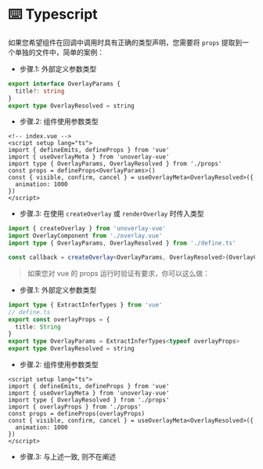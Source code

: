 # ⌨️ Typescript

如果您希望组件在回调中调用时具有正确的类型声明，您需要将 `props` 提取到一个单独的文件中，简单的案例：

- 步骤.1: 外部定义参数类型

```ts
export interface OverlayParams {
  title?: string
}
export type OverlayResolved = string
```

- 步骤.2: 组件使用参数类型

```vue
<!-- index.vue -->
<script setup lang="ts">
import { defineEmits, defineProps } from 'vue'
import { useOverlayMeta } from 'unoverlay-vue'
import type { OverlayParams, OverlayResolved } from './props'
const props = defineProps<OverlayParams>()
const { visible, confirm, cancel } = useOverlayMeta<OverlayResolved>({
  animation: 1000
})
</script>
```

- 步骤.3: 在使用 `createOverlay` 或 `renderOverlay` 时传入类型

```ts
import { createOverlay } from 'unoverlay-vue'
import OverlayComponent from './overlay.vue'
import type { OverlayParams, OverlayResolved } from './define.ts'

const callback = createOverlay<OverlayParams, OverlayResolved>(OverlayComponent)
```

> 如果您对 vue 的 props 运行时验证有要求，你可以这么做：

- 步骤.1: 外部定义参数类型

```ts
import type { ExtractInferTypes } from 'vue'
// define.ts
export const overlayProps = {
  title: String
}
export type OverlayParams = ExtractInferTypes<typeof overlayProps>
export type OverlayResolved = string
```

- 步骤.2: 组件使用参数类型

```vue
<script setup lang="ts">
import { defineEmits, defineProps } from 'vue'
import { useOverlayMeta } from 'unoverlay-vue'
import type { OverlayResolved } from './props'
import { overlayProps } from './props'
const props = defineProps(overlayProps)
const { visible, confirm, cancel } = useOverlayMeta<OverlayResolved>({
  animation: 1000
})
</script>
```

- 步骤.3: 与上述一致, 则不在阐述